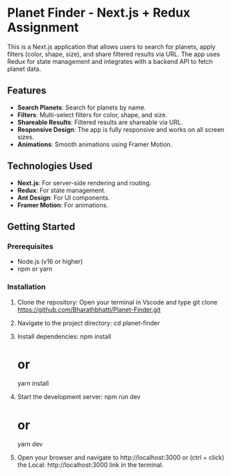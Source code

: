 # Planet Finder - Next.js + Redux Assignment

This is a Next.js application that allows users to search for planets, apply filters (color, shape, size), and share filtered results via URL. The app uses Redux for state management and integrates with a backend API to fetch planet data.

## Features
- **Search Planets**: Search for planets by name.
- **Filters**: Multi-select filters for color, shape, and size.
- **Shareable Results**: Filtered results are shareable via URL.
- **Responsive Design**: The app is fully responsive and works on all screen sizes.
- **Animations**: Smooth animations using Framer Motion.

## Technologies Used
- **Next.js**: For server-side rendering and routing.
- **Redux**: For state management.
- **Ant Design**: For UI components.
- **Framer Motion**: For animations.

## Getting Started

### Prerequisites
- Node.js (v16 or higher)
- npm or yarn

### Installation
1. Clone the repository:
   Open your terminal in Vscode and type
   git clone https://github.com/Bharathbhatti/Planet-Finder.git

2. Navigate to the project directory:
   cd planet-finder

3. Install dependencies:
   npm install
   # or
   yarn install

4. Start the development server:
   npm run dev
   # or
   yarn dev

5. Open your browser and navigate to http://localhost:3000 or (ctrl + click) the Local: http://localhost:3000 link in the terminal.
